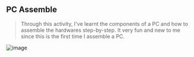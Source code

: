 PC Assemble
-
>Through this activity, I've learnt the components of a PC and how to assemble the hardwares step-by-step. It very fun and new to me since this is the first time I assemble a PC.
>
![image](https://github.com/user-attachments/assets/accff60a-f5c9-4970-9044-6f17c4620426)

